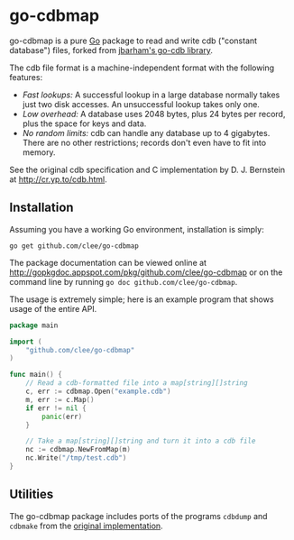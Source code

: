 # go-cdbmap

go-cdbmap is a pure [Go](http://golang.org/) package to read and write cdb ("constant database") files, forked from [jbarham's go-cdb library](https://github.com/jbarham/go-cdb/).

The cdb file format is a machine-independent format with the following features:

 - *Fast lookups:* A successful lookup in a large database normally takes just two disk accesses. An unsuccessful lookup takes only one.
 - *Low overhead:* A database uses 2048 bytes, plus 24 bytes per record, plus the space for keys and data.
 - *No random limits:* cdb can handle any database up to 4 gigabytes. There are no other restrictions; records don't even have to fit into memory.

See the original cdb specification and C implementation by D. J. Bernstein
at http://cr.yp.to/cdb.html.

## Installation

Assuming you have a working Go environment, installation is simply:

	go get github.com/clee/go-cdbmap

The package documentation can be viewed online at
http://gopkgdoc.appspot.com/pkg/github.com/clee/go-cdbmap
or on the command line by running `go doc github.com/clee/go-cdbmap`.

The usage is extremely simple; here is an example program that shows usage of the entire API.

```go
package main

import (
	"github.com/clee/go-cdbmap"
)

func main() {
	// Read a cdb-formatted file into a map[string][]string
	c, err := cdbmap.Open("example.cdb")
	m, err := c.Map()
	if err != nil {
		panic(err)
	}

	// Take a map[string][]string and turn it into a cdb file
	nc := cdbmap.NewFromMap(m)
	nc.Write("/tmp/test.cdb")
}

```

## Utilities

The go-cdbmap package includes ports of the programs `cdbdump` and `cdbmake` from
the [original implementation](http://cr.yp.to/cdb/cdbmake.html).
